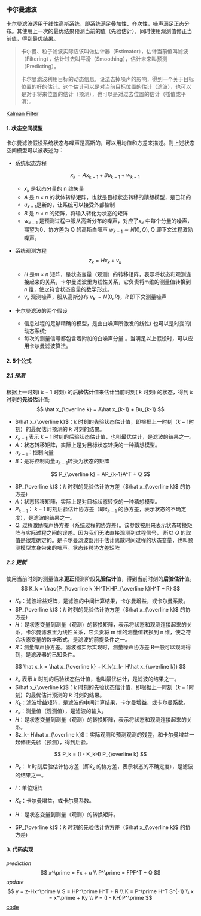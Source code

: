 ### 卡尔曼滤波

卡尔曼滤波适用于线性高斯系统，即系统满足叠加性、齐次性，噪声满足正态分布。其使用上一次的最优结果预测当前的值（先验估计），同时使用观测值修正当前值，得到最优结果。

>卡尔曼、粒子滤波实际应该叫做估计器（Estimator），估计当前值叫滤波（Filtering），估计过去叫平滑（Smoothing），估计未来叫预测（Predicting）。
>
>卡尔曼滤波利用目标的动态信息，设法去掉噪声的影响，得到一个关于目标位置的好的估计。这个估计可以是对当前目标位置的估计（滤波），也可以是对于将来位置的估计（预测），也可以是对过去位置的估计（插值或平滑）。

[Kalman Filter](https://martin20150405.github.io/2019/11/27/ml-tong-ji-xue-xi-1/)

#### 1. 状态空间模型

卡尔曼滤波假设系统状态与噪声是高斯的，可以用均值和方差来描述。则上述状态空间模型可以被表述为：

- 系统状态方程

  $$
  x_k = Ax_{k-1} + Bu_{k-1} + w_{k-1}
  $$
  - $x_k$ 是状态分量的 n 维矢量
  - $A$ 是 $n \times n$ 的状体转移矩阵，也就是目标状态转移的猜想模型，是已知的
  - $u_{k-1}$是新的，让系统可以接受外部控制
  - $B$ 是 $n \times c$ 的矩阵，将输入转化为状态的矩阵
  - $w_{k-1}$ 是预测过程中服从高斯分布的噪声，对应了$x_k$ 中每个分量的噪声，期望为0，协方差为 Q 的高斯白噪声 $w_{k-1} \sim N(0, Q)$, Q 即下文过程激励噪声。

- 系统观测方程
  $$
  z_k = H x_k+v_k
  $$

  - $H$ 是$m \times n$ 矩阵，是状态变量（观测）的转移矩阵，表示将状态和观测连接起来的关系，卡尔曼滤波里为线性关系，它负责将m维的测量值转换到 $n$ 维，使之符合状态变量的数学形式。
  - $v_k$ 观测噪声，服从高斯分布 $v_k \sim N(0, R)$，$R$ 即下文测量噪声

- 卡尔曼滤波的两个假设

  -  信息过程的足够精确的模型，是由白噪声所激发的线性( 也可以是时变的) 动态系统; 
  - 每次的测量信号都包含着附加的白噪声分量 。当满足以上假设时，可以应用卡尔曼滤波算法。

  

#### 2. 5个公式

##### 2.1 预测

根据上一时刻( $k-1$ 时刻) 的**后验估计**值来估计当前时刻( $k$ 时刻) 的状态，得到 $k$​ 时刻的**先验估计**值;
$$
\hat x_{\overline k} = A\hat x_{k-1} + Bu_{k-1}
$$

- $\hat x_{\overline k}$：$k$ 时刻的先验状态估计值，即根据上一时刻（$k-1$时刻）的最优估计预测的 $k$ 时刻的结果。
- $\hat x_{k-1}$ 表示 $k-1$ 时刻的后验状态估计值，也叫最优估计，是滤波的结果之一。
- $A$：状态转移矩阵，实际上是对目标状态转换的一种猜想模型。
- $u_{k-1}$：控制向量
- $B$：是将控制向量$u_{k-1}$转换为状态的矩阵


$$
P_{\overline k} = AP_{k-1}A^T + Q
$$

- $P_{\overline k}$：$k$ 时刻的先验估计协方差（$\hat x_{\overline k}$ 的协方差)
- $A$：状态转移矩阵，实际上是对目标状态转换的一种猜想模型。
- $P_{k-1}$： $k-1$ 时刻后验估计协方差（即$\hat x_{k-1}$ 的协方差，表示状态的不确定度），是滤波的结果之一。
- $Q$: 过程激励噪声协方差（系统过程的协方差）。该参数被用来表示状态转换矩阵与实际过程之间的误差。因为我们无法直接观测到过程信号， 所以 $Q$ 的取值是很难确定的。是卡尔曼滤波器用于估计离散时间过程的状态变量，也叫预测模型本身带来的噪声。状态转移协方差矩阵

##### 2.2 更新

使用当前时刻的测量值来**更正**预测阶段**先验估计**值，得到当前时刻的**后验估计**值。
$$
K_k = \frac{P_{\overline k }H^T}{HP_{\overline k}H^T + R}
$$

- $K_k$：滤波增益矩阵，是滤波的中间计算结果，卡尔曼增益，或卡尔曼系数。
- $P_{\overline k}$：$k$ 时刻的先验估计协方差（$\hat x_{\overline k}$ 的协方差)
- $H$：是状态变量到测量（观测）的转换矩阵，表示将状态和观测连接起来的关系，卡尔曼滤波里为线性关系，它负责将 m 维的测量值转换到 n 维，使之符合状态变量的数学形式，是滤波的前提条件之一。
- $R$：测量噪声协方差。滤波器实际实现时，测量噪声协方差 R一般可以观测得到，是滤波器的已知条件。


$$
\hat x_k = \hat x_{\overline k} + K_k(z_k- H\hat x_{\overline k})
$$

- $\hat x_{k}$ 表示 $k$ 时刻的后验状态估计值，也叫最优估计，是滤波的结果之一。
- $\hat x_{\overline k}$：$k$ 时刻的先验状态估计值，即根据上一时刻（$k-1$时刻）的最优估计预测的 $k$ 时刻的结果。
- $K_k$：滤波增益矩阵，是滤波的中间计算结果，卡尔曼增益，或卡尔曼系数。
- $z_k$：测量值（观测值），是滤波的输入。
- $H$：是状态变量到测量（观测）的转换矩阵，表示将状态和观测连接起来的关系。
- $z_k- H\hat x_{\overline k}$：实际观测和预测观测的残差，和卡尔曼增益一起修正先验（预测），得到后验。

$$
P_k = (I - K_kH) P_{\overline k}
$$

- $P_{k}$： $k$ 时刻后验估计协方差（即$\hat x_{k}$ 的协方差，表示状态的不确定度），是滤波的结果之一。

- $I$：单位矩阵
- $K_k$：卡尔曼增益，或卡尔曼系数。
- $H$：是状态变量到测量（观测）的转换矩阵。
- $P_{\overline k}$：$k$ 时刻的先验估计协方差（$\hat x_{\overline k}$ 的协方差)



#### 3. 代码实现

*prediction*
$$
x^\prime = Fx + u  \\
P^\prime = FPF^T + Q
$$
*update*
$$
y = z-Hx^\prime \\
S = HP^\prime H^T + R \\
K = P^\prime H^T S^{-1} \\
x = x^\prime + Ky \\
P = (I - KH)P^\prime
$$
[code](https://zhuanlan.zhihu.com/p/45238681)
